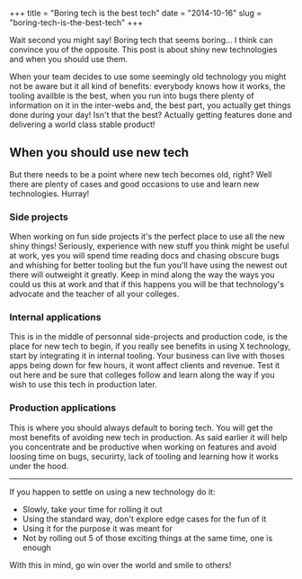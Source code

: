+++
title = "Boring tech is the best tech"
date = "2014-10-16"
slug = "boring-tech-is-the-best-tech"
+++

Wait second you might say! Boring tech that seems boring... I think can convince you of
the opposite. This post is about shiny new technologies and when you should use them.

When your team decides to use some seemingly old technology you might not be aware but
it all kind of benefits: everybody knows how it works, the tooling availble is the best,
when you run into bugs there plenty of information on it in the inter-webs and, the best
part, you actually get things done during your day! Isn't that the best? Actually getting
features done and delivering a world class stable product!

## When you should use new tech

But there needs to be a point where new tech becomes old, right? Well there are plenty of
cases and good occasions to use and learn new technologies. Hurray!

### Side projects

When working on fun side projects it's the perfect place to use all the new shiny things!
Seriously, experience with new stuff you think might be useful at work, yes you will spend
time reading docs and chasing obscure bugs and whishing for better tooling but the fun you'll
have using the newest out there will outweight it greatly. Keep in mind along the way the
ways you could us this at work and that if this happens you will be that technology's advocate
and the teacher of all your colleges.

### Internal applications

This is in the middle of personnal side-projects and production code, is the place for new tech
to begin, if you really see benefits in using X technology, start by integrating it in internal
tooling. Your business can live with thoses apps being down for few hours, it wont affect clients
and revenue. Test it out here and be sure that colleges follow and learn along the way if you wish
to use this tech in production later.

### Production applications

This is where you should always default to boring tech. You will get the most benefits of avoiding
new tech in production. As said earlier it will help you concentrate and be productive when working
on features and avoid loosing time on bugs, securirty, lack of tooling and learning how it works
under the hood.

---

If you happen to settle on using a new technology do it:

- Slowly, take your time for rolling it out
- Using the standard way, don't explore edge cases for the fun of it
- Using it for the purpose it was meant for
- Not by rolling out 5 of those exciting things at the same time, one is enough

With this in mind, go win over the world and smile to others!
